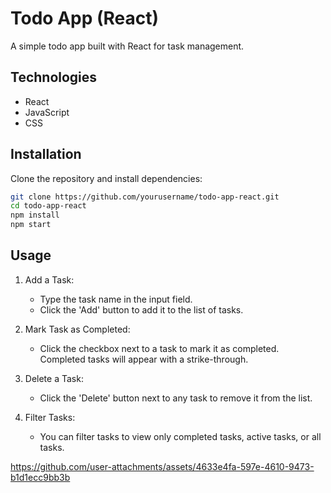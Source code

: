 # Todo App (React)
A simple todo app built with React for task management.

## Technologies
  - React
  - JavaScript 
  - CSS

## Installation
Clone the repository and install dependencies:
```bash
git clone https://github.com/yourusername/todo-app-react.git
cd todo-app-react
npm install
npm start
```
## Usage
1. Add a Task:

    - Type the task name in the input field.
    - Click the 'Add' button to add it to the list of tasks.
2. Mark Task as Completed:

    - Click the checkbox next to a task to mark it as completed. Completed tasks will appear with a strike-through.
3. Delete a Task:

    - Click the 'Delete' button next to any task to remove it from the list.
4. Filter Tasks:

    - You can filter tasks to view only completed tasks, active tasks, or all tasks.
  


https://github.com/user-attachments/assets/4633e4fa-597e-4610-9473-b1d1ecc9bb3b



